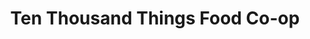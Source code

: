 ---
title: "Ten Thousand Things Food Co-op"
url: /burnsville/ten-thousand-things-food-co-op/
shop: health food
---